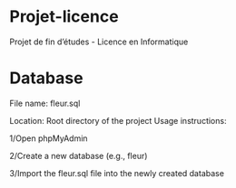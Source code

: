 # Projet-licence
Projet de fin d’études - Licence en Informatique

# Database
File name: fleur.sql

Location: Root directory of the project
Usage instructions:

1/Open phpMyAdmin

2/Create a new database (e.g., fleur)

3/Import the fleur.sql file into the newly created database

